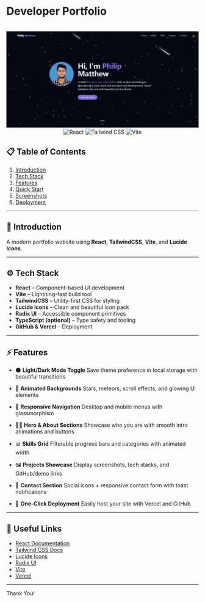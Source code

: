 # Developer Portfolio

<div align="center">
  <br />
  <a href="#" target="_blank">
    <img src="./banner.png" alt="Portfolio Website Banner">
  </a>
  <br />
  <div>
    <img src="https://img.shields.io/badge/-React-61DAFB?style=for-the-badge&logo=react&logoColor=black" alt="React" />
    <img src="https://img.shields.io/badge/-TailwindCSS-06B6D4?style=for-the-badge&logo=tailwindcss" alt="Tailwind CSS" />
    <img src="https://img.shields.io/badge/-Vite-646CFF?style=for-the-badge&logo=vite&logoColor=white" alt="Vite" />
  </div>
</div>

## 📋 Table of Contents

1. [Introduction](#-introduction)
2. [Tech Stack](#-tech-stack)
3. [Features](#-features)
4. [Quick Start](#-quick-start)
5. [Screenshots](#-screenshots)
6. [Deployment](#-deployment)

---

## 🚀 Introduction

A modern portfolio website using **React**, **TailwindCSS**, **Vite**, and **Lucide Icons**.

---

## ⚙️ Tech Stack

- **React** – Component-based UI development
- **Vite** – Lightning-fast build tool
- **TailwindCSS** – Utility-first CSS for styling
- **Lucide Icons** – Clean and beautiful icon pack
- **Radix UI** – Accessible component primitives
- **TypeScript (optional)** – Type safety and tooling
- **GitHub & Vercel** – Deployment

---

## ⚡️ Features

- 🌑 **Light/Dark Mode Toggle**
  Save theme preference in local storage with beautiful transitions

- 💫 **Animated Backgrounds**
  Stars, meteors, scroll effects, and glowing UI elements

- 📱 **Responsive Navigation**
  Desktop and mobile menus with glassmorphism

- 👨‍💻 **Hero & About Sections**
  Showcase who you are with smooth intro animations and buttons

- 📊 **Skills Grid**
  Filterable progress bars and categories with animated width

- 🖼️ **Projects Showcase**
  Display screenshots, tech stacks, and GitHub/demo links

- 📩 **Contact Section**
  Social icons + responsive contact form with toast notifications

- 🚀 **One-Click Deployment**
  Easily host your site with Vercel and GitHub

---

## 🔗 Useful Links

- [React Documentation](https://reactjs.org/)
- [Tailwind CSS Docs](https://tailwindcss.com/)
- [Lucide Icons](https://lucide.dev/)
- [Radix UI](https://www.radix-ui.com/)
- [Vite](https://vitejs.dev/)
- [Vercel](https://vercel.com/)

---

Thank You!
